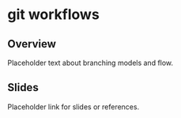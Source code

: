 
# git workflows

## Overview

Placeholder text about branching models and flow.

## Slides

Placeholder link for slides or references.